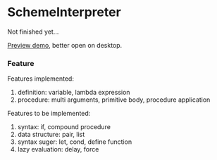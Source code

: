 # SchemeInterpreter

Not finished yet...

[Preview demo], better open on desktop.

### Feature

Features implemented:

1. definition: variable, lambda expression
2. procedure: multi arguments, primitive body, procedure application

Features to be implemented:

1. syntax: if, compound procedure
2. data structure: pair, list
3. syntax suger: let, cond, define function
4. lazy evaluation: delay, force


[Preview demo]:http://stanleytangerror.github.io/SchemeInterpreter
